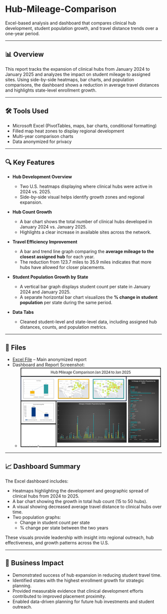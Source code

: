 # Hub-Mileage-Comparison
Excel-based analysis and dashboard that compares clinical hub development, student population growth, and travel distance trends over a one-year period.

---

## 📊 Overview
This report tracks the expansion of clinical hubs from January 2024 to January 2025 and analyzes the impact on student mileage to assigned sites. Using side-by-side heatmaps, bar charts, and population comparisons, the dashboard shows a reduction in average travel distances and highlights state-level enrollment growth.

---

## 🛠 Tools Used
- Microsoft Excel (PivotTables, maps, bar charts, conditional formatting)
- Filled map heat zones to display regional development
- Multi-year comparison charts
- Data anonymized for privacy

---

## 🔍 Key Features
- **Hub Development Overview**
  - Two U.S. heatmaps displaying where clinical hubs were active in 2024 vs. 2025.
  - Side-by-side visual helps identify growth zones and regional expansion.

- **Hub Count Growth**
  - A bar chart shows the total number of clinical hubs developed in January 2024 vs. January 2025.
  - Highlights a clear increase in available sites across the network.

- **Travel Efficiency Improvement**
  - A bar and trend line graph comparing the **average mileage to the closest assigned hub** for each year.
  - The reduction from 123.7 miles to 35.9 miles indicates that more hubs have allowed for closer placements.

- **Student Population Growth by State**
  - A vertical bar graph displays student count per state in January 2024 and January 2025.
  - A separate horizontal bar chart visualizes the **% change in student population** per state during the same period.

- **Data Tabs**
  - Cleaned student-level and state-level data, including assigned hub distances, counts, and population metrics.

---

## 📁 Files
- <a href="https://github.com/AlfredoDGallardo/Hub-Mileage-Comparison/blob/main/Anonymize_Sample_2024-2025%20Hub%20Comparison.xlsx">Excel File</a> – Main anonymized report
- Dashboard and Report Screenshot:
  - ![Hub Mileage Comparison Dashboard](https://raw.githubusercontent.com/AlfredoDGallardo/Hub-Mileage-Comparison/main/Hub%20Mileage%20Comparison%20Dashboard.png)

---

## 📈 Dashboard Summary
The Excel dashboard includes:
- Heatmaps highlighting the development and geographic spread of clinical hubs from 2024 to 2025.
- A bar chart showing the growth in total hub count (15 to 50 hubs).
- A visual showing decreased average travel distance to clinical hubs over time.
- Two population graphs:
  - Change in student count per state
  - % change per state between the two years

These visuals provide leadership with insight into regional outreach, hub effectiveness, and growth patterns across the U.S.

---

## 💼 Business Impact
- Demonstrated success of hub expansion in reducing student travel time.
- Identified states with the highest enrollment growth for strategic planning.
- Provided measurable evidence that clinical development efforts contributed to improved placement proximity.
- Enabled data-driven planning for future hub investments and student outreach.
